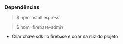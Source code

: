 ### Dependências

> $ npm install express

> $ npm i firebase-admin

- Criar chave sdk no firebase e colar na raiz do projeto